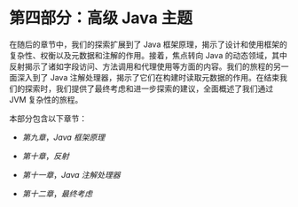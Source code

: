 # 第四部分：高级 Java 主题

在随后的章节中，我们的探索扩展到了 Java 框架原理，揭示了设计和使用框架的复杂性、权衡以及元数据和注解的作用。接着，焦点转向 Java 的动态领域，其中反射揭示了诸如字段访问、方法调用和代理使用等方面的内容。我们的旅程的另一面深入到了 Java 注解处理器，揭示了它们在构建时读取元数据的作用。在结束我们的探索时，我们提供了最终考虑和进一步探索的建议，全面概述了我们通过 JVM 复杂性的旅程。 

本部分包含以下章节：

+   *第九章*，*Java 框架原理*

+   *第十章*，*反射*

+   *第十一章*，*Java 注解处理器*

+   *第十二章*，*最终考虑*
